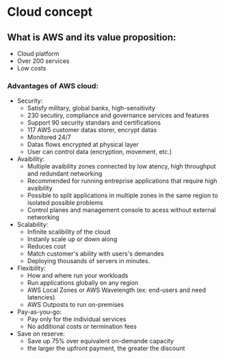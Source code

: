 # Cloud concept
## What is AWS and its value proposition:
- Cloud platform
- Over 200 services
- Low costs
### Advantages of AWS cloud:
- Security:
	- Satisfy military, global banks, high-sensitivity 
	- 230 secutiry, compliance and governance services and features
	- Support 90 security standars and certifications
	- 117 AWS customer datas storer, encrypt datas
	- Monitored 24/7
	- Datas flows encrypted at physical layer 
	- User can control data (encryption, movement, etc.)
- Avaibility:
	- Multiple avaibility zones connected by low atency, high throughput and redundant networking
	- Recommended for running entreprise applications that require high avaibility
	- Possible to split applications in multiple zones in the same region to isolated possible problems
	- Control planes and management console to acess without external networking
- Scalability:
	- Infinite scalibility of the cloud
	- Instanly scale up or down along
	- Reduces cost
	- Match customer's ability with users's demandes
	- Deploying thousands of servers in minutes.
- Flexibility:
	- How and where run your workloads
	- Run applications globally on any region
	- AWS Local Zones or AWS Wavelength (ex: end-users and need latencies)
	- AWS Outposts to run on-premises
- Pay-as-you-go:
	- Pay only for the individual services
	- No additional costs or termination fees
- Save on reserve:
	- Save up 75% over equivalent on-demande capacity
	- the larger the upfront payment, the greater the discount
